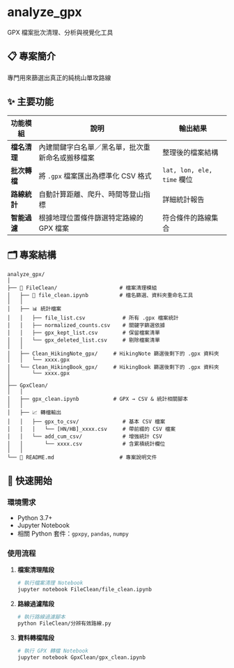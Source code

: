 # analyze_gpx

GPX 檔案批次清理、分析與視覺化工具

## 📋 專案簡介
專門用來篩選出真正的純桃山單攻路線

## ✨ 主要功能

| 功能模組 | 說明 | 輸出結果 |
|---------|------|----------|
| **檔名清理** | 內建關鍵字白名單／黑名單，批次重新命名或搬移檔案 | 整理後的檔案結構 |
| **批次轉檔** | 將 `.gpx` 檔案匯出為標準化 CSV 格式 | `lat, lon, ele, time` 欄位 |
| **路線統計** | 自動計算距離、爬升、時間等登山指標 | 詳細統計報告 |
| **智能過濾** | 根據地理位置條件篩選特定路線的 GPX 檔案 | 符合條件的路線集合 |

## 🗂️ 專案結構

```
analyze_gpx/
│
├── 📁 FileClean/                    # 檔案清理模組
│   ├── 📓 file_clean.ipynb          # 檔名篩選、資料夾重命名工具
│   │
│   ├── 📊 統計檔案
│   │   ├── file_list.csv            # 所有 .gpx 檔案統計
│   │   ├── normalized_counts.csv    # 關鍵字篩選依據
│   │   ├── gpx_kept_list.csv        # 保留檔案清單
│   │   └── gpx_deleted_list.csv     # 剔除檔案清單
│   │
│   ├── Clean_HikingNote_gpx/     # HikingNote 篩選後剩下的 .gpx 資料夾
│   │   └── xxxx.gpx           
│   └── Clean_HikingBook_gpx/     # HikingBook 篩選後剩下的 .gpx 資料夾
│       └── xxxx.gpx           
│           
├── GpxClean/                     
│   │
│   ├── gpx_clean.ipynb           # GPX → CSV & 統計相關腳本
│   │
│   ├── 📈 轉檔輸出
│   │   ├── gpx_to_csv/              # 基本 CSV 檔案
│   │   │   └── [HN/HB]_xxxx.csv     # 帶前綴的 CSV 檔案
│   │   └── add_cum_csv/             # 增強統計 CSV
│   │       └── xxxx.csv             # 含累積統計欄位
│   │
└── 📖 README.md                     # 專案說明文件
```

## 🚀 快速開始

### 環境需求
- Python 3.7+
- Jupyter Notebook
- 相關 Python 套件：`gpxpy`, `pandas`, `numpy`

### 使用流程

1. **檔案清理階段**
   ```bash
   # 執行檔案清理 Notebook
   jupyter notebook FileClean/file_clean.ipynb
   ```

2. **路線過濾階段**
   ```bash
   # 執行路線過濾腳本
   python FileClean/分辨有效路線.py
   ```

3. **資料轉檔階段**
   ```bash
   # 執行 GPX 轉檔 Notebook
   jupyter notebook GpxClean/gpx_clean.ipynb
   ```
